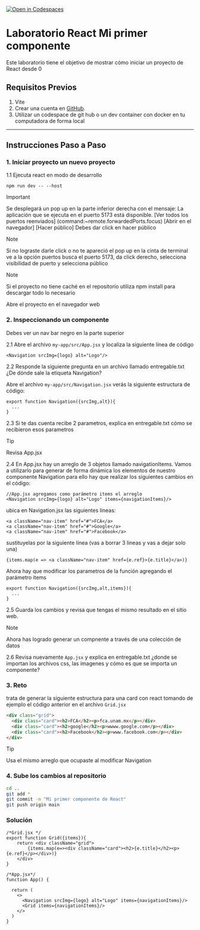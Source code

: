 [![Open in Codespaces](https://classroom.github.com/assets/launch-codespace-2972f46106e565e64193e422d61a12cf1da4916b45550586e14ef0a7c637dd04.svg)](https://classroom.github.com/open-in-codespaces?assignment_repo_id=19228435)
# Laboratorio React Mi primer componente

Este laboratorio tiene el objetivo de mostrar cómo iniciar un proyecto de React desde 0

## Requisitos Previos

1. Vite
2. Crear una cuenta en [GitHub](https://github.com/).
3. Utilizar un codespace de git hub o un dev container con docker en tu computadora de forma local

---

## Instrucciones Paso a Paso

### 1. Iniciar proyecto un nuevo proyecto

1.1 Ejecuta react en modo de desarrollo

```
npm run dev -- --host
```

> [!IMPORTANT]
> Se desplegará un pop up en la parte inferior derecha con el mensaje: La aplicación que se ejecuta en el puerto 5173 está disponible. 
> [Ver todos los puertos reenviados] (command:~remote.forwardedPorts.focus) [Abrir en el navegador] [Hacer público] Debes dar click en hacer público

> [!NOTE]
>Si no lograste darle click o no te apareció el pop up en la cinta de terminal ve a la opción puertos busca el puerto 5173, da click derecho, selecciona visibilidad de puerto y selecciona público

> [!NOTE]
>Si el proyecto no tiene caché en el repositorio utiliza npm install para descargar todo lo necesario

Abre el proyecto en el navegador web

### 2. Inspeccionando un componente

Debes ver un nav bar negro en la parte superior

2.1 Abre el archivo ```my-app/src/App.jsx``` y localiza la siguiente línea de código

```React
<Navigation srcImg={logo} alt="Logo"/>
```
2.2 Responde la siguiente pregunta en un archivo llamado entregable.txt
¿De dónde sale la etiqueta Navigation?

Abre el archivo ```my-app/src/Navigation.jsx``` 
verás la siguiente estructura de código:
```
export function Navigation({srcImg,alt}){
  ...
}
```
2.3 Si te das cuenta recibe 2 parametros, explica en entregable.txt cómo se recibieron esos parametros
> [!TIP]
>Revisa App.jsx

2.4 En App.jsx hay un arreglo de 3 objetos llamado navigationItems. Vamos a utilizarlo para generar de forma dinámica los elementos de nuestro componente Navigation para ello hay que realizar los siguientes cambios en el código:
```React
//App.jsx agregamos como parámetro items el arreglo
<Navigation srcImg={logo} alt="Logo" items={navigationItems}/>
```

ubica en Navigation.jsx las siguientes lineas:
```React
<a className="nav-item" href="#">FCA</a>
<a className="nav-item" href="#">Google</a>
<a className="nav-item" href="#">Facebook</a>
```
sustituyelas por la siguiente línea (vas a borrar 3 lineas y vas a dejar solo una)
```React
{items.map(e => <a className="nav-item" href={e.ref}>{e.title}</a>)}
```
Ahora hay que modificar los parametros de la función agregando el parámetro items

```Reeact
export function Navigation({srcImg,alt,items}){
  ...
}
```
2.5 Guarda los cambios y revisa que tengas el mismo resultado en el sitio web.

> [!NOTE]
> Ahora has logrado generar un compnente a través de una colección de datos

2.6 Revisa nuevamente ```App.jsx``` y explica en entregable.txt ¿donde se importan los archivos css, las imagenes y cómo es que se importa un componente?


### 3. Reto

trata de generar la siguiente estructura para una card con react tomando de ejemplo el código anterior en el archivo ```Grid.jsx```

```HTML
<div class="grid">
  <div class="card"><h2>FCA</h2><p>fca.unam.mx</p></div>
  <div class="card"><h2>google</h2><p>wwww.google.com</p></div>
  <div class="card"><h2>Facebook</h2><p>www.facebook.com</p></div>
</div>
```
> [!TIP]
> Usa el mismo arreglo que ocupaste al modificar Navigation


### 4. Sube los cambios al repositorio
```bash
cd ..
git add *
git commit -m "Mi primer componente de React"
git push origin main
```

### Solución

```React
/*Grid.jsx */
export function Grid({items}){
    return <div className="grid">
        {items.map(e=><div className="card"><h2>{e.title}</h2><p>{e.ref}</p></div>)}       
    </div>
}
```
```React
/*App.jsx*/
function App() {

  return (
    <>
      <Navigation srcImg={logo} alt="Logo" items={navigationItems}/>
      <Grid items={navigationItems}/>
    </>
  )
}
```